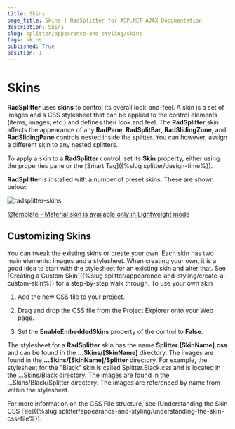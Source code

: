```yaml
---
title: Skins
page_title: Skins | RadSplitter for ASP.NET AJAX Documentation
description: Skins
slug: splitter/appearance-and-styling/skins
tags: skins
published: True
position: 1
---
```


# Skins

**RadSplitter** uses **skins** to control its overall look-and-feel. A skin is a set of images and a CSS stylesheet that can be applied to the control elements (items, images, etc.) and defines their look and feel. The **RadSplitter** skin affects the appearance of any **RadPane**, **RadSplitBar**, **RadSlidingZone**, and **RadSlidingPane** controls nested inside the splitter. You can however, assign a different skin to any nested splitters.

To apply a skin to a **RadSplitter** control, set its **Skin** property, either using the properties pane or the [Smart Tag]({%slug splitter/design-time%}).

**RadSplitter** is installed with a number of preset skins. These are shown below:

![radsplitter-skins](images/splitter-skins.png) 


 @[template - Material skin is available only in Lightweight mode](/_templates/common/skins-notes.md#material-only-in-lightweight) 




## Customizing Skins

You can tweak the existing skins or create your own. Each skin has two main elements: images and a stylesheet. When creating your own, it is a good idea to start with the stylesheet for an existing skin and alter that. See [Creating a Custom Skin]({%slug splitter/appearance-and-styling/create-a-custom-skin%}) for a step-by-step walk through. To use your own skin

1. Add the new CSS file to your project.

1. Drag and drop the CSS file from the Project Explorer onto your Web page.

1. Set the **EnableEmbeddedSkins** property of the control to **False**.

The stylesheet for a **RadSplitter** skin has the name **Splitter.[SkinName].css** and can be found in the **...Skins/[SkinName]** directory. The images are found in the **...Skins/[SkinName]/Splitter** directory. For example, the stylesheet for the "Black" skin is called Splitter.Black.css and is located in the ...Skins/Black directory. The images are found in the ...Skins/Black/Splitter directory. The images are referenced by name from within the stylesheet.

For more information on the CSS File structure, see [Understanding the Skin CSS File]({%slug splitter/appearance-and-styling/understanding-the-skin-css-file%}).
